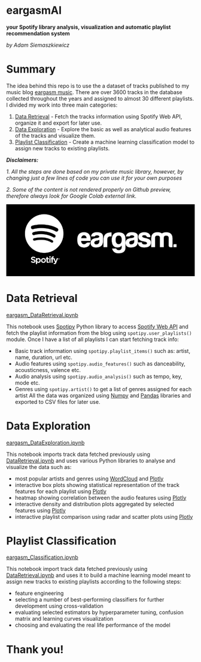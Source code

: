 # eargasmAI
**your Spotify library analysis, visualization and automatic playlist recommendation system**

*by Adam Siemaszkiewicz*


# Summary

The idea behind this repo is to use the a dataset of tracks published to my music blog [eargasm music](https://open.spotify.com/user/eargasmusic?si=fnwCvcPhTNeBUMDxP4mx1A). There are over 3600 tracks in the database collected throughout the years and assigned to almost 30 different playlists. I divided my work into three main categories:
1. [Data Retrieval](#data-retrieval) - Fetch the tracks information using Spotify Web API, organize it and export for later use.
2. [Data Exploration](#data-exploration) - Explore the basic as well as analytical audio features of the tracks and visualize them.
3. [Playlist Classification](#playlist-classification) - Create a machine learning classification model to assign new tracks to existing playlists.

***Disclaimers:*** 

*1. All the steps are done based on my private music library, however, by changing just a few lines of code you can use it for your own purposes* 

*2. Some of the content is not rendered properly on Github preview, therefore always look for Google Colab external link.*

![eargasm music](https://github.com/adamsiemaszkiewicz/eargasm-music/blob/main/files/eargasm-header.png)

# Data Retrieval

[eargasm_DataRetrieval.ipynb](https://github.com/adamsiemaszkiewicz/eargasm-music/blob/main/eargasm_DataRetrieval.ipynb)

This notebook uses [Spotipy](https://spotipy.readthedocs.io/) Python library to access [Spotify Web API](https://developer.spotify.com/documentation/web-api/) and fetch the playlist information from the blog using `spotipy.user_playlists()` module. Once I have a list of all playlists I can start fetching track info:
- Basic track information using `spotipy.playlist_items()` such as: artist, name, duration, url etc.
- Audio features using `spotipy.audio_features()` such as danceability, acousticness, valence etc.
- Audio analysis using `spotipy.audio_analysis()` such as tempo, key, mode etc.
- Genres using `spotipy.artist()` to get a list of genres assigned for each artist
All the data was organized using [Numpy](https://numpy.org/) and [Pandas](https://pandas.pydata.org/) libraries and exported to CSV files for later use.

# Data Exploration

[eargasm_DataExploration.ipynb](https://github.com/adamsiemaszkiewicz/eargasm-music/blob/main/eargasm_DataExploration.ipynb)

This notebook imports track data fetched previously using [DataRetrieval.ipynb](https://github.com/adamsiemaszkiewicz/eargasm-music/blob/main/eargasm_DataRetrieval.ipynb) and uses various Python libraries to analyse and visualize the data such as:
- most popular artists and genres using [WordCloud](https://github.com/amueller/word_cloud) and [Plotly](https://plotly.com/)
- interactive box plots showing statistical representation of the track features for each playlist using [Plotly](https://plotly.com/)
- heatmap showing correlation between the audio features using [Plotly](https://plotly.com/)
- interactive density and distribution plots aggregated by selected features using [Plotly](https://plotly.com/)
- interactive playlist comparison using radar and scatter plots using [Plotly](https://plotly.com/)

# Playlist Classification

[eargasm_Classification.ipynb](https://github.com/adamsiemaszkiewicz/eargasm-music/blob/main/eargasm_PlaylistClassification.ipynb)

This notebook import track data fetched previously using [DataRetrieval.ipynb](https://github.com/adamsiemaszkiewicz/eargasm-music/blob/main/eargasm_DataRetrieval.ipynb) and uses it to build a machine learning model meant to assign new tracks to existing playlists according to the following steps:
- feature engineering
- selecting a number of best-performing classifiers for further development using cross-validation
- evaluating selected estimators by hyperparameter tuning, confusion matrix and learning curves visualization
- choosing and evaluating the real life performance of the model

# Thank you!


